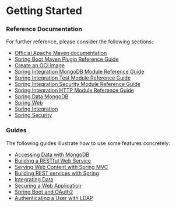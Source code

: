 # Getting Started

### Reference Documentation
For further reference, please consider the following sections:

* [Official Apache Maven documentation](https://maven.apache.org/guides/index.html)
* [Spring Boot Maven Plugin Reference Guide](https://docs.spring.io/spring-boot/docs/3.3.0-SNAPSHOT/maven-plugin/reference/html/)
* [Create an OCI image](https://docs.spring.io/spring-boot/docs/3.3.0-SNAPSHOT/maven-plugin/reference/html/#build-image)
* [Spring Integration MongoDB Module Reference Guide](https://docs.spring.io/spring-integration/reference/html/mongodb.html)
* [Spring Integration Test Module Reference Guide](https://docs.spring.io/spring-integration/reference/html/testing.html)
* [Spring Integration Security Module Reference Guide](https://docs.spring.io/spring-integration/reference/html/security.html)
* [Spring Integration HTTP Module Reference Guide](https://docs.spring.io/spring-integration/reference/html/http.html)
* [Spring Data MongoDB](https://docs.spring.io/spring-boot/docs/3.3.0-SNAPSHOT/reference/htmlsingle/index.html#data.nosql.mongodb)
* [Spring Web](https://docs.spring.io/spring-boot/docs/3.3.0-SNAPSHOT/reference/htmlsingle/index.html#web)
* [Spring Integration](https://docs.spring.io/spring-boot/docs/3.3.0-SNAPSHOT/reference/htmlsingle/index.html#messaging.spring-integration)
* [Spring Security](https://docs.spring.io/spring-boot/docs/3.3.0-SNAPSHOT/reference/htmlsingle/index.html#web.security)

### Guides
The following guides illustrate how to use some features concretely:

* [Accessing Data with MongoDB](https://spring.io/guides/gs/accessing-data-mongodb/)
* [Building a RESTful Web Service](https://spring.io/guides/gs/rest-service/)
* [Serving Web Content with Spring MVC](https://spring.io/guides/gs/serving-web-content/)
* [Building REST services with Spring](https://spring.io/guides/tutorials/rest/)
* [Integrating Data](https://spring.io/guides/gs/integration/)
* [Securing a Web Application](https://spring.io/guides/gs/securing-web/)
* [Spring Boot and OAuth2](https://spring.io/guides/tutorials/spring-boot-oauth2/)
* [Authenticating a User with LDAP](https://spring.io/guides/gs/authenticating-ldap/)

